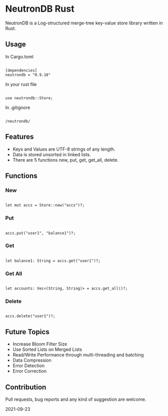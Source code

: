
# NeutronDB Rust

NeutronDB is a Log-structured merge-tree key-value store library written in Rust.

## Usage

In Cargo.toml
```

[dependencies]
neutrondb = "0.9.18"

```

In your rust file
```

use neutrondb::Store;

```

In .gitignore
```

/neutrondb/

```

## Features
- Keys and Values are UTF-8 strings of any length.
- Data is stored unsorted in linked lists.
- There are 5 functions new, put, get, get_all, delete.

## Functions

### New

```

let mut accs = Store::new("accs")?;

```

### Put

```

accs.put("user1", "balance1")?;

```

### Get

```

let balance1: String = accs.get("user1")?;

```

### Get All

```

let accounts: Vec<(String, String)> = accs.get_all()?;

```

### Delete

```

accs.delete("user1")?;

```

## Future Topics
- Increase Bloom Filter Size
- Use Sorted Lists on Merged Lists
- Read/Write Performance through multi-threading and batching
- Data Compression
- Error Detection
- Error Correction

## Contribution
Pull requests, bug reports and any kind of suggestion are welcome.

2021-09-23

